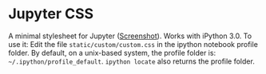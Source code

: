 # Jupyter CSS

A minimal stylesheet for Jupyter ([Screenshot](https://raw.githubusercontent.com/jan-matthis/jupyter-css/master/screenshot.png)). Works with iPython 3.0. To use it: Edit the file `static/custom/custom.css` in the ipython notebook profile folder. By default, on a unix-based system, the profile folder is: `~/.ipython/profile_default`. `ipython locate` also returns the profile folder.
